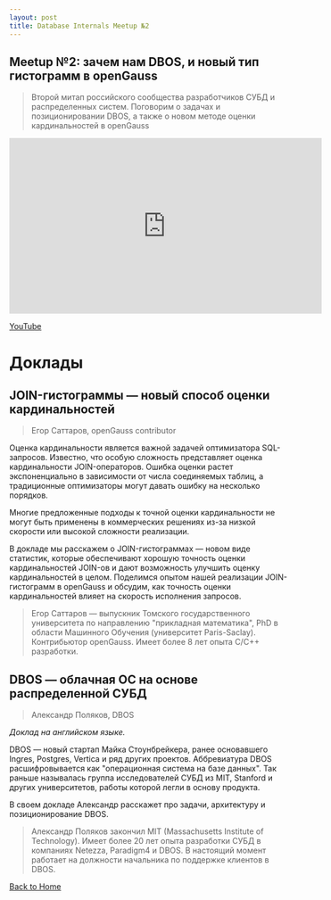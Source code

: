 ```yaml
---
layout: post
title: Database Internals Meetup №2
---
```


## Meetup №2: зачем нам DBOS, и новый тип гистограмм в openGauss

> Второй митап российского сообщества разработчиков СУБД и распределенных систем. 
> Поговорим о задачах и позиционировании DBOS, а также о новом методе оценки
> кардинальностей в openGauss
 
<!--more-->

<iframe width="560" height="315" src="https://www.youtube.com/embed/LMo6JBu2tzw" frameborder="0" allow="accelerometer; autoplay; clipboard-write; encrypted-media; gyroscope; picture-in-picture" allowfullscreen></iframe>

<p>
  <a href="https://www.youtube.com/watch?v=LMo6JBu2tzw" target="_blank" rel="noopener noreferrer">
    <i class="fab fa-youtube"></i> YouTube
  </a>
</p>

# Доклады
## JOIN-гистограммы — новый способ оценки кардинальностей
> Егор Саттаров, openGauss contributor

Оценка кардинальности является важной задачей оптимизатора SQL-запросов. Известно, что особую сложность представляет оценка кардинальности JOIN-операторов. Ошибка оценки растет экспоненциально в зависимости от числа соединяемых таблиц, а традиционные оптимизаторы могут давать ошибку на несколько порядков.

Многие предложенные подходы к точной оценки кардинальности не могут быть применены в коммерческих решениях из-за низкой скорости или высокой сложности реализации.

В докладе мы расскажем о JOIN-гистограммах — новом виде статистик, которые обеспечивают хорошую точность оценки кардинальностей JOIN-ов и дают возможность улучшить оценку кардинальностей в целом. Поделимся опытом нашей реализации JOIN-гистограмм в openGauss и обсудим, как точность оценки кардинальностей влияет на скорость исполнения запросов.

> Егор Саттаров — выпускник Томского государственного университета по направлению "прикладная математика", PhD в области Машинного Обучения (университет Paris-Saclay). Контрибьютор openGauss. Имеет более 8 лет опыта C/C++ разработки.

## DBOS — облачная ОС на основе распределенной СУБД
> Александр Поляков, DBOS

_Доклад на английском языке._

DBOS — новый стартап Майка Стоунбрейкера, ранее основавшего Ingres, Postgres, Vertica и ряд других проектов. Аббревиатура DBOS расшифровывается как "операционная система на базе данных". Так раньше называлась группа исследователей СУБД из MIT, Stanford и других университетов, работы которой легли в основу продукта.

В своем докладе Александр расскажет про задачи, архитектуру и позиционирование DBOS.

> Александр Поляков закончил MIT (Massachusetts Institute of Technology). Имеет более 20 лет опыта разработки СУБД в компаниях Netezza, Paradigm4 и DBOS. В настоящий момент работает на должности начальника по поддержке клиентов в DBOS.

[Back to Home](index.md)